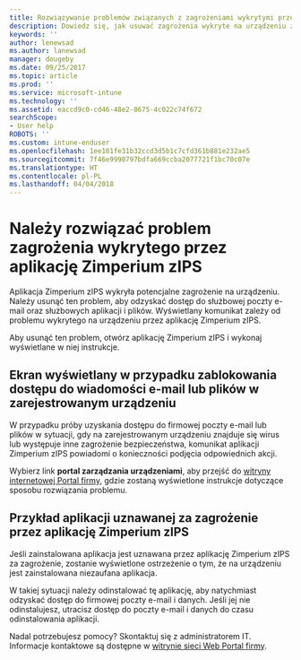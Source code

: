 ```yaml
---
title: Rozwiązywanie problemów związanych z zagrożeniami wykrytymi przez aplikację Zimperium zIPS w systemie iOS | Microsoft Docs
description: Dowiedz się, jak usuwać zagrożenia wykryte na urządzeniu z systemem iOS.
keywords: ''
author: lenewsad
ms.author: lanewsad
manager: dougeby
ms.date: 09/25/2017
ms.topic: article
ms.prod: ''
ms.service: microsoft-intune
ms.technology: ''
ms.assetid: eaccd9c0-cd46-48e2-8675-4c022c74f672
searchScope:
- User help
ROBOTS: ''
ms.custom: intune-enduser
ms.openlocfilehash: 1ee101fe31b32ccd3d5b1c7cfd361b881e232ae5
ms.sourcegitcommit: 7f46e9990797bdfa669ccba2077721f1bc70c07e
ms.translationtype: HT
ms.contentlocale: pl-PL
ms.lasthandoff: 04/04/2018
---
```

# <a name="you-need-to-resolve-a-threat-found-by-zimperium-zips"></a>Należy rozwiązać problem zagrożenia wykrytego przez aplikację Zimperium zIPS

Aplikacja Zimperium zIPS wykryła potencjalne zagrożenie na urządzeniu. Należy usunąć ten problem, aby odzyskać dostęp do służbowej poczty e-mail oraz służbowych aplikacji i plików. Wyświetlany komunikat zależy od problemu wykrytego na urządzeniu przez aplikację Zimperium zIPS.

Aby usunąć ten problem, otwórz aplikację Zimperium zIPS i wykonaj wyświetlane w niej instrukcje.

## <a name="what-you-might-see-if-your-enrolled-device-is-blocked-from-accessing-email-or-files"></a>Ekran wyświetlany w przypadku zablokowania dostępu do wiadomości e-mail lub plików w zarejestrowanym urządzeniu

W przypadku próby uzyskania dostępu do firmowej poczty e-mail lub plików w sytuacji, gdy na zarejestrowanym urządzeniu znajduje się wirus lub występuje inne zagrożenie bezpieczeństwa, komunikat aplikacji Zimperium zIPS powiadomi o konieczności podjęcia odpowiednich akcji.

Wybierz link **portal zarządzania urządzeniami**, aby przejść do [witryny internetowej Portal firmy](https://portal.manage.microsoft.com#HelpDeskDialog), gdzie zostaną wyświetlone instrukcje dotyczące sposobu rozwiązania problemu.

## <a name="example-of-an-app-that-zimperium-zips-sees-as-a-threat"></a>Przykład aplikacji uznawanej za zagrożenie przez aplikację Zimperium zIPS

Jeśli zainstalowana aplikacja jest uznawana przez aplikację Zimperium zIPS za zagrożenie, zostanie wyświetlone ostrzeżenie o tym, że na urządzeniu jest zainstalowana niezaufana aplikacja.

W takiej sytuacji należy odinstalować tę aplikację, aby natychmiast odzyskać dostęp do firmowej poczty e-mail i danych. Jeśli jej nie odinstalujesz, utracisz dostęp do poczty e-mail i danych do czasu odinstalowania aplikacji.

Nadal potrzebujesz pomocy? Skontaktuj się z administratorem IT. Informacje kontaktowe są dostępne w [witrynie sieci Web Portal firmy](https://portal.manage.microsoft.com#HelpDeskDialog).
